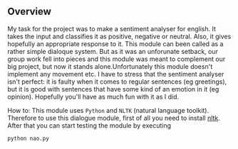 Overview
--------

My task for the project was to make a sentiment analyser for english. It
takes the input and classifies it as positive, negative or neutral. Also,
it gives hopefully an appropriate response to it. This module can been called
as a rather simple dialoque system. But as it was an unforunate setback, our
group work fell into pieces and this module was meant to complement our big
project, but now it stands alone.Unfortunately this module doesn't implement
any movement etc. I have to stress that the sentiment analyser isn't perfect:
it is faulty when it comes to regular sentences (eg greetings), but it is
good with sentences that have some kind of an emotion in it (eg opinion).
Hopefully you'll have as much fun with it as I did.

How to:
This module uses `Python` and `NLTK` (natural language toolkit). 
Therefore to use this dialogue module, first of all you need to install
[nltk](http://www.nltk.org/install.html).
After that you can start testing the module by executing
```
python nao.py
```